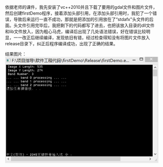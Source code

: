 依据老师的课件，我先安装了vc++2010并且下载了要用的gdal文件和图片文件，然后创建firstDemo程序，接着添加头部引用，在添加头部引用时，我犯了一个错误，导致后来运行一直不成功，那就是把添加的引用放在了“stdafx"头文件的后面。头文件引用完毕后，我把剩下的代码都写了进去，也把该放入目录的dll文件和lib文件放入，因为粗心马虎，编译后出现了几处语法错误，好在错误比较明显，一一改正后继续编译，发现依旧有错，经过检查得知没有将图片文件放入release目录下，纠正后程序编译成功，出现了正确的结果。

结果图片：![Image text](https://github.com/Aishim/SoftwareClass/blob/master/soso.png?raw=true)
